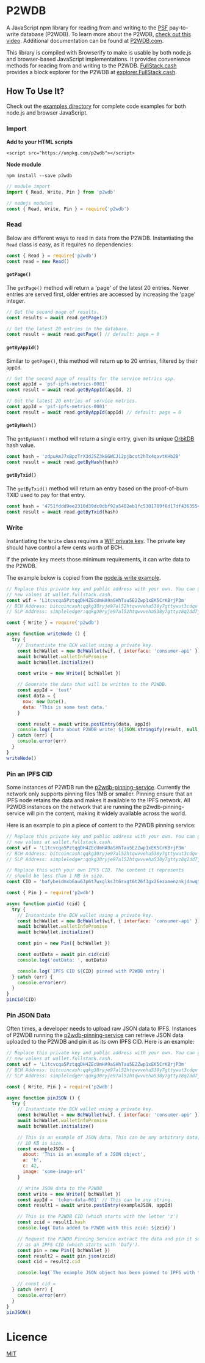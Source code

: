# P2WDB

A JavaScript npm library for reading from and writing to the [PSF](http://psfoundation.cash) pay-to-write database (P2WDB). To learn more about the P2WDB, [check out this video](https://youtu.be/korI-8W240s). Additional documentation can be found at [P2WDB.com](https://p2wdb.com).

This library is compiled with Browserify to make is usable by both node.js and browser-based JavaScript implementations. It provides convenience methods for reading from and writing to the P2WDB. [FullStack.cash](https://fullstack.cash) provides a block explorer for the P2WDB at [explorer.FullStack.cash](https://explorer.fullstack.cash).

## How To Use It?

Check out the [examples directory](./examples) for complete code examples for both node.js and browser JavaScript.

### Import

**Add to your HTML scripts**

`<script src="https://unpkg.com/p2wdb"></script>`

**Node module**

`npm install --save p2wdb`

```javascript
// module import
import { Read, Write, Pin } from 'p2wdb'

// nodejs modules
const { Read, Write, Pin } = require('p2wdb')
```

### Read

Below are different ways to read in data from the P2WDB. Instantiating the `Read` class is easy, as it requires no dependencies:

```javascript
const { Read } = require('p2wdb')
const read = new Read()
```

#### `getPage()`

The `getPage()` method will return a 'page' of the latest 20 entries. Newer entries are served first, older entries are accessed by increasing the 'page' integer.

```javascript
// Get the second page of results.
const results = await read.getPage(2)

// Get the latest 20 entries in the database.
const result = await read.getPage() // default: page = 0
```

#### `getByAppId()`

Similar to `getPage()`, this method will return up to 20 entries, filtered by their `appId`.

```javascript
// Get the second page of results for the service metrics app.
const appId = 'psf-ipfs-metrics-0001'
const result = await read.getByAppId(appId, 2)

// Get the latest 20 entries of service metrics.
const appId = 'psf-ipfs-metrics-0001'
const result = await read.getByAppId(appId) // default: page = 0
```

#### `getByHash()`

The `getByHash()` method will return a single entry, given its unique [OrbitDB](https://orbitdb.org/) hash value.

```javascript
const hash = 'zdpuAmJ7xBpzTrX3dJSZ3kGGWCJ12pjbcot2hTx4qavtKHb2B'
const result = await read.getByHash(hash)
```

#### `getByTxid()`

The `getByTxid()` method will return an entry based on the proof-of-burn TXID used to pay for that entry.

```javascript
const hash = '4751fddd9ee2310d39dc0dbf92a5482eb1fc5301789f6d17df4363554f74842a'
const result = await read.getByTxid(hash)
```

### Write

Instantiating the `Write` class requires a [WIF private key](https://github.com/bitcoinbook/bitcoinbook/blob/a3229bbbc0c929dc53ec11365051a6782695cb52/ch04.asciidoc). The private key should have control a few cents worth of BCH.

If the private key meets those minimum requirements, it can write data to the P2WDB.

The example below is copied from the [node.js write example](./examples/node.js/write-node.js).

```javascript
// Replace this private key and public address with your own. You can generate
// new values at wallet.fullstack.cash.
const wif = 'L1tcvcqa5PztqqDH4ZEcUmHA9aSHhTau5E2Zwp1xEK5CrKBrjP3m'
// BCH Address: bitcoincash:qqkg30ryje97al52htqwvveha538y7gttywut3cdqv
// SLP Address: simpleledger:qqkg30ryje97al52htqwvveha538y7gttyz8q2dd7j

const { Write } = require('p2wdb')

async function writeNode () {
  try {
    // Instantiate the BCH wallet using a private key.
    const bchWallet = new BchWallet(wif, { interface: 'consumer-api' })
    await bchWallet.walletInfoPromise
    await bchWallet.initialize()

    const write = new Write({ bchWallet })

    // Generate the data that will be written to the P2WDB.
    const appId = 'test'
    const data = {
      now: new Date(),
      data: 'This is some test data.'
    }

    const result = await write.postEntry(data, appId)
    console.log(`Data about P2WDB write: ${JSON.stringify(result, null, 2)}`)
  } catch (err) {
    console.error(err)
  }
}
writeNode()
```

### Pin an IPFS CID

Some instances of P2WDB run the [p2wdb-pinning-service](https://github.com/Permissionless-Software-Foundation/p2wdb-pinning-service). Currently the network only supports pinning files 1MB or smaller. Pinning ensure that an IPFS node retains the data and makes it available to the IPFS network. All P2WDB instances on the network that are running the p2wdb-pinning-service will pin the content, making it widely available across the world.

Here is an example to pin a piece of content to the P2WDB pinning service:
```js
// Replace this private key and public address with your own. You can generate
// new values at wallet.fullstack.cash.
const wif = 'L1tcvcqa5PztqqDH4ZEcUmHA9aSHhTau5E2Zwp1xEK5CrKBrjP3m'
// BCH Address: bitcoincash:qqkg30ryje97al52htqwvveha538y7gttywut3cdqv
// SLP Address: simpleledger:qqkg30ryje97al52htqwvveha538y7gttyz8q2dd7j

// Replace this with your own IPFS CID. The content it represents
// should be less than 1 MB in size.
const CID = 'bafybeidmxb6au63p6t7wxglks3t6rxgt6t26f3gx26ezamenznkjdnwqta'

const { Pin } = require('p2wdb')

async function pinCid (cid) {
  try {
    // Instantiate the BCH wallet using a private key.
    const bchWallet = new BchWallet(wif, { interface: 'consumer-api' })
    await bchWallet.walletInfoPromise
    await bchWallet.initialize()

    const pin = new Pin({ bchWallet })

    const outData = await pin.cid(cid)
    console.log('outData: ', outData)

    console.log(`IPFS CID ${CID} pinned with P2WDB entry`)
  } catch (err) {
    console.error(err)
  }
}
pinCid(CID)
```

### Pin JSON Data
Often times, a developer needs to upload raw JSON data to IPFS. Instances of P2WDB running the [p2wdb-pinning-service](https://github.com/Permissionless-Software-Foundation/p2wdb-pinning-service) can retrieve JSON data uploaded to the P2WDB and pin it as its own IPFS CID. Here is an example:

```javascript
// Replace this private key and public address with your own. You can generate
// new values at wallet.fullstack.cash.
const wif = 'L1tcvcqa5PztqqDH4ZEcUmHA9aSHhTau5E2Zwp1xEK5CrKBrjP3m'
// BCH Address: bitcoincash:qqkg30ryje97al52htqwvveha538y7gttywut3cdqv
// SLP Address: simpleledger:qqkg30ryje97al52htqwvveha538y7gttyz8q2dd7j

const { Write, Pin } = require('p2wdb')

async function pinJSON () {
  try {
    // Instantiate the BCH wallet using a private key.
    const bchWallet = new BchWallet(wif, { interface: 'consumer-api' })
    await bchWallet.walletInfoPromise
    await bchWallet.initialize()

    // This is an example of JSON data. This can be any arbitrary data, up to
    // 10 KB is size.
    const exampleJSON = {
      about: 'This is an example of a JSON object',
      a: 'b',
      c: 42,
      image: 'some-image-url'
    }

    // Write JSON data to the P2WDB
    const write = new Write({ bchWallet })
    const appId = 'token-data-001' // This can be any string.
    const result1 = await write.postEntry(exampleJSON, appId)

    // This is the P2WDB CID (which starts with the letter 'z')
    const zcid = result1.hash
    console.log(`Data added to P2WDB with this zcid: ${zcid}`)

    // Request the P2WDB Pinning Service extract the data and pin it separately
    // as an IPFS CID (which starts with 'bafy').
    const pin = new Pin({ bchWallet })
    const result2 = await pin.json(zcid)
    const cid = result2.cid

    console.log(`The example JSON object has been pinned to IPFS with this CID: ${cid}`)

    // const cid =
  } catch (err) {
    console.error(err)
  }
}
pinJSON()
```




# Licence

[MIT](LICENSE.md)
